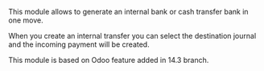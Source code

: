 This module allows to generate an internal bank or cash transfer bank in
one move.

When you create an internal transfer you can select the destination
journal and the incoming payment will be created.

This module is based on Odoo feature added in 14.3 branch.
